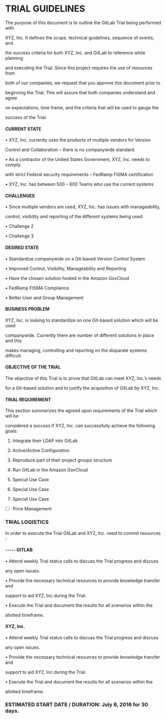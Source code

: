 # TRIAL GUIDELINES


The purpose of this document is to outline the GitLab Trial being performed with

XYZ, Inc. It defines the scope, technical guidelines, sequence of events, and

the success criteria for both XYZ, Inc. and GitLab to reference while planning

and executing the Trial. Since this project requires the use of resources from

both of our companies, we request that you approve this document prior to

beginning the Trial.  This will assure that both companies understand and agree

on expectations, time frame, and the criteria that will be used to gauge the

success of the Trial. 

#### CURRENT STATE

•	XYZ, Inc. currently uses the products of multiple vendors for Version

Control and Collaboration – there is no companywide standard.

•	As a contractor of the United States Government, XYZ, Inc. needs to comply

with strict Federal security requirements – FedRamp FISMA certification

•	XYZ, Inc. has between 500 – 600 Teams who use the current systems

#### CHALLENGES

•	Since multiple vendors are used, XYZ, Inc. has issues with manageability,

control, visibility and reporting of the different systems being used.

•	Challenge 2

•	Challenge 3

#### DESIRED STATE

•	Standardize companywide on a Git-based Version Control System

•	Improved Control, Visibility, Manageability and Reporting

•	Have the chosen solution hosted in the Amazon GovCloud

•	FedRamp FISMA Compliance

•	Better User and Group Management


#### BUSINESS PROBLEM

XYZ, Inc. is looking to standardize on one Git-based solution which will be used

companywide. Currently there are number of different solutions in place and this

makes managing, controlling and reporting on the disparate systems difficult.


#### OBJECTIVE OF THE TRIAL

The objective of this Trial is to prove that GitLab can meet XYZ, Inc.’s needs

for a Git-based solution and to justify the acquisition of GitLab by XYZ, Inc.


#### TRIAL REQUIREMENT

This section summarizes the agreed upon requirements of the Trial which will be 

considered a success if XYZ, Inc. can successfully achieve the following goals: 

1. Integrate their LDAP into GitLab

2. Active/Active Configuration

3. Reproduce part of their project groups structure

4. Run GitLab in the Amazon GovCloud

5. Speical Use Case

6. Special Use Case

7. Special Use Case

- [ ] Price Management 


### TRIAL LOGISTICS

In order to execute the Trial GitLab and XYZ, Inc. need to commit resources :

#### ----- GITLAB

•	Attend weekly Trial status calls to discuss the Trial progress and discuss 

any open issues.

•	Provide the necessary technical resources to provide knowledge transfer and

support to aid XYZ, Inc.during the Trial.

•	Execute the Trial and document the results for all scenarios within the 

allotted timeframe.

#### XYZ, Inc.

•	Attend weekly Trial status calls to discuss the Trial progress and discuss 

any open issues.

•	Provide the necessary technical resources to provide knowledge transfer and

support to aid XYZ, Inc.during the Trial.

•	Execute the Trial and document the results for all scenarios within the 

allotted timeframe.

### ESTIMATED START DATE / DURATION:  July 8, 2016 for 30 days.






